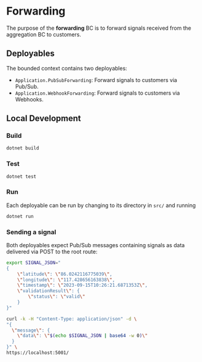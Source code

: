 # Forwarding

The purpose of the **forwarding** BC is to forward 
signals received from the aggregation BC to customers.

## Deployables

The bounded context contains two deployables:

- `Application.PubSubForwarding`: Forward signals to customers via Pub/Sub.
- `Application.WebhookForwarding`: Forward signals to customers via Webhooks.

## Local Development

### Build

```bash
dotnet build
```

### Test

```bash
dotnet test
```

### Run
Each deployable can be run by changing to its directory in `src/`
and running
```bash
dotnet run
```

### Sending a signal

Both deployables expect Pub/Sub messages containing signals as data
delivered via POST to the root route:
```bash
export SIGNAL_JSON="
{
    \"latitude\": \"86.0242116775039\",
    \"longitude\": \"117.428656163838\",
    \"timestamp\": \"2023-09-15T10:26:21.6871353Z\",
    \"validationResult\": {
        \"status\": \"valid\"
    }
}"

curl -k -H "Content-Type: application/json" -d \
"{
  \"message\": {
    \"data\": \"$(echo $SIGNAL_JSON | base64 -w 0)\"
  }
}" \
https://localhost:5001/
```